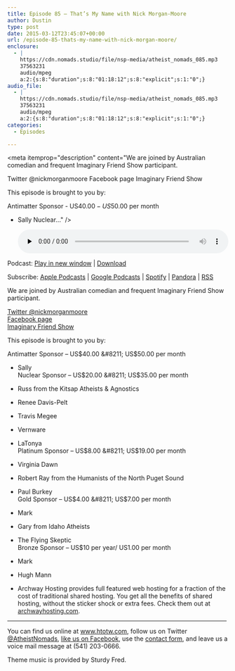 ```yaml
---
title: Episode 85 – That’s My Name with Nick Morgan-Moore
author: Dustin
type: post
date: 2015-03-12T23:45:07+00:00
url: /episode-85-thats-my-name-with-nick-morgan-moore/
enclosure:
  - |
    https://cdn.nomads.studio/file/nsp-media/atheist_nomads_085.mp3
    37563231
    audio/mpeg
    a:2:{s:8:"duration";s:8:"01:18:12";s:8:"explicit";s:1:"0";}
audio_file:
  - |
    https://cdn.nomads.studio/file/nsp-media/atheist_nomads_085.mp3
    37563231
    audio/mpeg
    a:2:{s:8:"duration";s:8:"01:18:12";s:8:"explicit";s:1:"0";}
categories:
  - Episodes

---
```

<div itemscope itemtype="http://schema.org/AudioObject">
  <meta itemprop="name" content="Episode 85 &#8211; That&#8217;s My Name with Nick Morgan-Moore" />
  
  <meta itemprop="uploadDate" content="2015-03-12T17:45:07-06:00" />
  
  <meta itemprop="encodingFormat" content="audio/mpeg" />
  
  <meta itemprop="duration" content="PT1H18M12S" />
  
  <meta itemprop="description" content="We are joined by Australian comedian and frequent Imaginary Friend Show participant.

Twitter @nickmorganmoore
Facebook page
Imaginary Friend Show

This episode is brought to you by:

Antimatter Sponsor - US$40.00 - US$50.00 per month
* Sally
Nuclear..." />
  
  <meta itemprop="contentUrl" content="https://dts.podtrac.com/redirect.mp3/cdn.nomads.studio/file/nsp-media/atheist_nomads_085.mp3" />
  
  <meta itemprop="contentSize" content="35.8" />
  </p> 
  
  <div class="powerpress_player" id="powerpress_player_8340">
    <audio class="wp-audio-shortcode" id="audio-5153-84" preload="none" style="width: 100%;" controls="controls"><source type="audio/mpeg" src="https://dts.podtrac.com/redirect.mp3/cdn.nomads.studio/file/nsp-media/atheist_nomads_085.mp3?_=84" /><a href="https://dts.podtrac.com/redirect.mp3/cdn.nomads.studio/file/nsp-media/atheist_nomads_085.mp3">https://dts.podtrac.com/redirect.mp3/cdn.nomads.studio/file/nsp-media/atheist_nomads_085.mp3</a></audio>
  </div>
</div>

<p class="powerpress_links powerpress_links_mp3">
  Podcast: <a href="https://dts.podtrac.com/redirect.mp3/cdn.nomads.studio/file/nsp-media/atheist_nomads_085.mp3" class="powerpress_link_pinw" target="_blank" title="Play in new window" onclick="return powerpress_pinw('https://htotw.com/?powerpress_pinw=5153-podcast');" rel="nofollow">Play in new window</a> | <a href="https://dts.podtrac.com/redirect.mp3/cdn.nomads.studio/file/nsp-media/atheist_nomads_085.mp3" class="powerpress_link_d" title="Download" rel="nofollow" download="atheist_nomads_085.mp3">Download</a>
</p>

<p class="powerpress_links powerpress_subscribe_links">
  Subscribe: <a href="https://podcasts.apple.com/us/podcast/humanists-take-on-the-world/id530050098?mt=2&ls=1" class="powerpress_link_subscribe powerpress_link_subscribe_itunes" target="_blank" title="Subscribe on Apple Podcasts" rel="nofollow">Apple Podcasts</a> | <a href="https://www.google.com/podcasts?feed=aHR0cDovL2F0aGVpc3Rub21hZHMubGlic3luLmNvbS9yc3M%3D" class="powerpress_link_subscribe powerpress_link_subscribe_googleplay" target="_blank" title="Subscribe on Google Podcasts" rel="nofollow">Google Podcasts</a> | <a href="https://open.spotify.com/show/3LzK2xZGike6Tc1GEMtMbr?si=LieN9SNuTpq96smuaUsH8A" class="powerpress_link_subscribe powerpress_link_subscribe_spotify" target="_blank" title="Subscribe on Spotify" rel="nofollow">Spotify</a> | <a href="https://www.pandora.com/podcast/atheist-nomads/PC:10122?corr=62071012&part=ug" class="powerpress_link_subscribe powerpress_link_subscribe_pandora" target="_blank" title="Subscribe on Pandora" rel="nofollow">Pandora</a> | <a href="https://htotw.com/feed/podcast/" class="powerpress_link_subscribe powerpress_link_subscribe_rss" target="_blank" title="Subscribe via RSS" rel="nofollow">RSS</a>
</p>

We are joined by Australian comedian and frequent Imaginary Friend Show participant.

<a href="https://twitter.com/nickmorganmoore" target="_blank" rel="noopener">Twitter @nickmorganmoore</a>  
<a href="https://www.facebook.com/pages/Nick-Morgan-Moore/" target="_blank" rel="noopener">Facebook page</a>  
<a href="http://imaginaryfriendsshow.com/" target="_blank" rel="noopener">Imaginary Friend Show</a>

This episode is brought to you by:

Antimatter Sponsor &#8211; US$40.00 &#8211; US$50.00 per month  
* Sally  
Nuclear Sponsor &#8211; US$20.00 &#8211; US$35.00 per month  
* Russ from the Kitsap Atheists & Agnostics  
* Renee Davis-Pelt  
* Travis Megee  
* Vernware  
* LaTonya  
Platinum Sponsor &#8211; US$8.00 &#8211; US$19.00 per month  
* Virginia Dawn  
* Robert Ray from the Humanists of the North Puget Sound  
* Paul Burkey  
Gold Sponsor &#8211; US$4.00 &#8211; US$7.00 per month  
* Mark  
* Gary from Idaho Atheists  
* The Flying Skeptic  
Bronze Sponsor &#8211; US$10 per year/ US1.00 per month  
* Mark  
* Hugh Mann

* Archway Hosting provides full featured web hosting for a fraction of the cost of traditional shared hosting. You get all the benefits of shared hosting, without the sticker shock or extra fees. Check them out at <a href="http://archwayhosting.com/" target="_blank" rel="noopener">archwayhosting.com</a>.

<hr width="500" />

You can find us online at <a href="https://www.htotw.com/" target="_blank" rel="noopener">www.htotw.com</a>, follow us on Twitter <a href="https://htotw.com/twitter" target="_blank" rel="noopener">@AtheistNomads</a>, <a href="https://htotw.com/facebook" target="_blank" rel="noopener">like us on Facebook</a>, use the [contact form](https://htotw.com/contact), and leave us a voice mail message at (541) 203-0666.

Theme music is provided by Sturdy Fred.